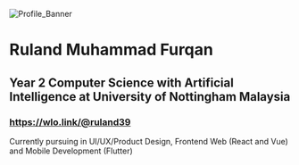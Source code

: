 ![Profile_Banner](https://user-images.githubusercontent.com/64399691/205570204-3bba51e6-7771-4bbe-84d2-367ea491061d.png)
# Ruland Muhammad Furqan
## Year 2 Computer Science with Artificial Intelligence at University of Nottingham Malaysia  
### https://wlo.link/@ruland39 
Currently pursuing in UI/UX/Product Design, Frontend Web (React and Vue) and Mobile Development (Flutter)



<!---
ruland39/ruland39 is a ✨ special ✨ repository because its `README.md` (this file) appears on your GitHub profile.
You can click the Preview link to take a look at your changes.
--->
